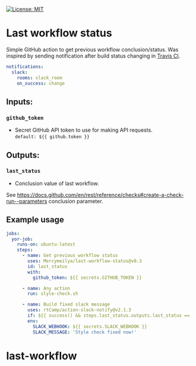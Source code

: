 [![License: MIT](https://img.shields.io/badge/License-MIT-blue.svg)](https://github.com/MercymeIlya/last-workflow-status/blob/master/LICENSE)

# Last workflow status

Simple GitHub action to get previous workflow conclusion/status. Was inspired by sending notification after build status changing in 
[Travis CI](https://docs.travis-ci.com/user/notifications/#changing-notification-frequency).
```yaml
notifications:
  slack:
    rooms: slack_room
    on_success: change
```

## Inputs:
### `github_token`
* Secret GitHub API token to use for making API requests.  
`default: ${{ github.token }}`

## Outputs:
### `last_status`
* Conclusion value of last workflow.

See https://docs.github.com/en/rest/reference/checks#create-a-check-run--parameters conclusion parameter.

## Example usage

```yaml
jobs:
  yor-job:
    runs-on: ubuntu-latest
    steps:
      - name: Get previous workflow status
        uses: Mercymeilya/last-workflow-status@v0.3
        id: last_status
        with:
          github_token: ${{ secrets.GITHUB_TOKEN }}

      - name: Any action
        run: slyle-check.sh

      - name: Build fixed slack message
        uses: rtCamp/action-slack-notify@v2.1.3
        if: ${{ success() && steps.last_status.outputs.last_status == 'failure' }}
        env: 
          SLACK_WEBHOOK: ${{ secrets.SLACK_WEBHOOK }}
          SLACK_MESSAGE: 'Style check fixed now!'
```         
# last-workflow

